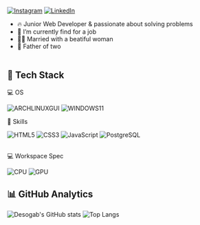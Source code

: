 [![Instagram](https://img.shields.io/badge/Instagram-E4405F?style=for-the-badge&logo=instagram&logoColor=white)](https://www.instagram.com/quemgabriel/)
[![LinkedIn](https://img.shields.io/badge/LinkedIn-0077B5?style=for-the-badge&logo=linkedin&logoColor=white)](https://www.linkedin.com/in/desouza-gabriel/)
- 🔥 Junior Web Developer & passionate about solving problems
- 🔭 I’m currently find for a job
- 👰🏻 Married with a beatiful woman
- 🐶 Father of two
<br></br>

## 🔨 Tech Stack

💻 OS

![ARCHLINUXGUI](https://img.shields.io/badge/Arch_Linux-1793D1?style=for-the-badge&logo=arch-linux&logoColor=white)
![WINDOWS11](https://img.shields.io/badge/Windows-0078D6?style=for-the-badge&logo=windows&logoColor=white)

🚀 Skills

![HTML5](https://img.shields.io/badge/HTML5-E34F26?style=for-the-badge&logo=html5&logoColor=white)
![CSS3](https://img.shields.io/badge/CSS3-1572B6?style=for-the-badge&logo=css3&logoColor=white)
![JavaScript](https://img.shields.io/badge/JavaScript-323330?style=for-the-badge&logo=javascript&logoColor=F7DF1E)
![PostgreSQL](https://img.shields.io/badge/PostgreSQL-316192?style=for-the-badge&logo=postgresql&logoColor=white)
<br></br>

💻 Workspace Spec

![CPU](https://img.shields.io/badge/AMD-Ryzen_5_3600-ED1C24?style=for-the-badge&logo=amd&logoColor=white)
![GPU](https://img.shields.io/badge/NVIDIA-GTX1060-76B900?style=for-the-badge&logo=nvidia&logoColor=white)

## 📊 GitHub Analytics
![Desogab's GitHub stats](https://github-readme-stats.vercel.app/api?username=desogab&count_private=true&show_icons=true&theme=dark&icon_color=fff)
![Top Langs](https://github-readme-stats.vercel.app/api/top-langs/?username=desogab&layout=compact&card_width=445&bg_color=151515&text_color=fff&title_color=fff)

